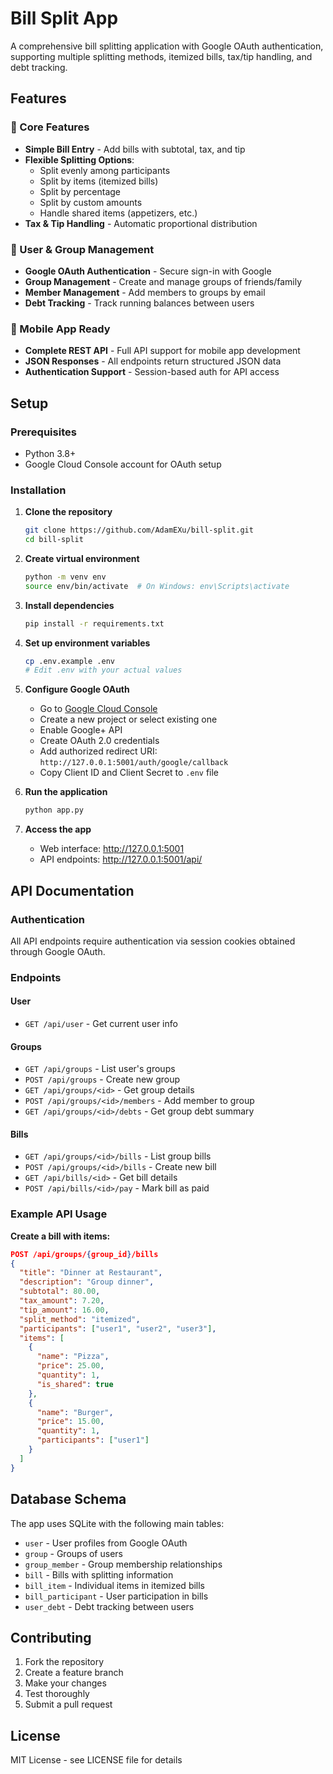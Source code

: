 # Bill Split App

A comprehensive bill splitting application with Google OAuth authentication, supporting multiple splitting methods, itemized bills, tax/tip handling, and debt tracking.

## Features

### 🔑 Core Features
- **Simple Bill Entry** - Add bills with subtotal, tax, and tip
- **Flexible Splitting Options**:
  - Split evenly among participants
  - Split by items (itemized bills)
  - Split by percentage
  - Split by custom amounts
  - Handle shared items (appetizers, etc.)
- **Tax & Tip Handling** - Automatic proportional distribution

### 👥 User & Group Management
- **Google OAuth Authentication** - Secure sign-in with Google
- **Group Management** - Create and manage groups of friends/family
- **Member Management** - Add members to groups by email
- **Debt Tracking** - Track running balances between users

### 📱 Mobile App Ready
- **Complete REST API** - Full API support for mobile app development
- **JSON Responses** - All endpoints return structured JSON data
- **Authentication Support** - Session-based auth for API access

## Setup

### Prerequisites
- Python 3.8+
- Google Cloud Console account for OAuth setup

### Installation

1. **Clone the repository**
   ```bash
   git clone https://github.com/AdamEXu/bill-split.git
   cd bill-split
   ```

2. **Create virtual environment**
   ```bash
   python -m venv env
   source env/bin/activate  # On Windows: env\Scripts\activate
   ```

3. **Install dependencies**
   ```bash
   pip install -r requirements.txt
   ```

4. **Set up environment variables**
   ```bash
   cp .env.example .env
   # Edit .env with your actual values
   ```

5. **Configure Google OAuth**
   - Go to [Google Cloud Console](https://console.cloud.google.com/)
   - Create a new project or select existing one
   - Enable Google+ API
   - Create OAuth 2.0 credentials
   - Add authorized redirect URI: `http://127.0.0.1:5001/auth/google/callback`
   - Copy Client ID and Client Secret to `.env` file

6. **Run the application**
   ```bash
   python app.py
   ```

7. **Access the app**
   - Web interface: http://127.0.0.1:5001
   - API endpoints: http://127.0.0.1:5001/api/

## API Documentation

### Authentication
All API endpoints require authentication via session cookies obtained through Google OAuth.

### Endpoints

#### User
- `GET /api/user` - Get current user info

#### Groups
- `GET /api/groups` - List user's groups
- `POST /api/groups` - Create new group
- `GET /api/groups/<id>` - Get group details
- `POST /api/groups/<id>/members` - Add member to group
- `GET /api/groups/<id>/debts` - Get group debt summary

#### Bills
- `GET /api/groups/<id>/bills` - List group bills
- `POST /api/groups/<id>/bills` - Create new bill
- `GET /api/bills/<id>` - Get bill details
- `POST /api/bills/<id>/pay` - Mark bill as paid

### Example API Usage

**Create a bill with items:**
```json
POST /api/groups/{group_id}/bills
{
  "title": "Dinner at Restaurant",
  "description": "Group dinner",
  "subtotal": 80.00,
  "tax_amount": 7.20,
  "tip_amount": 16.00,
  "split_method": "itemized",
  "participants": ["user1", "user2", "user3"],
  "items": [
    {
      "name": "Pizza",
      "price": 25.00,
      "quantity": 1,
      "is_shared": true
    },
    {
      "name": "Burger",
      "price": 15.00,
      "quantity": 1,
      "participants": ["user1"]
    }
  ]
}
```

## Database Schema

The app uses SQLite with the following main tables:
- `user` - User profiles from Google OAuth
- `group` - Groups of users
- `group_member` - Group membership relationships
- `bill` - Bills with splitting information
- `bill_item` - Individual items in itemized bills
- `bill_participant` - User participation in bills
- `user_debt` - Debt tracking between users

## Contributing

1. Fork the repository
2. Create a feature branch
3. Make your changes
4. Test thoroughly
5. Submit a pull request

## License

MIT License - see LICENSE file for details
